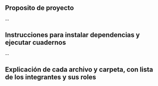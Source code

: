 ## Proposito de proyecto

--

## Instrucciones para instalar dependencias y ejecutar cuadernos

--


## Explicación de cada archivo y carpeta, con lista de los integrantes y sus roles